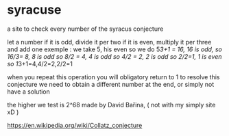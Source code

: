 # syracuse
a site to check every number of the syracus conjecture

let a number
if it is odd, divide it per two
if it is even, multiply it per three and add one
exemple : we take 5, his even so we do 5*3+1 = 16, 16 is odd, so 16/3= 8, 8 is odd so 8/2 = 4, 4 is odd so 4/2 = 2, 2 is odd so 2/2=1, 1 is even so 1*3+1=4,4/2=2,2/2=1


when you repeat this operation you will obligatory return to 1
to resolve this conjecture we need to obtain a different number at the end, or simply not have a solution

the higher we test is 2^68 made by David Bařina, ( not with my simply site xD )


https://en.wikipedia.org/wiki/Collatz_conjecture
